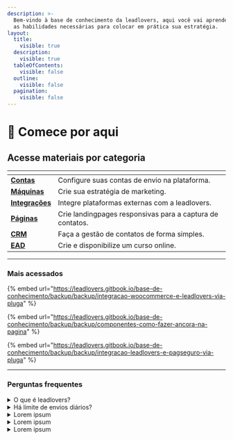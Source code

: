 ```yaml
---
description: >-
  Bem-vindo à base de conhecimento da leadlovers, aqui você vai aprender todas
  as habilidades necessárias para colocar em prática sua estratégia.
layout:
  title:
    visible: true
  description:
    visible: true
  tableOfContents:
    visible: false
  outline:
    visible: false
  pagination:
    visible: false
---
```


# 🏁 Comece por aqui

## Acesse materiais por categoria

<table data-view="cards" data-full-width="false"><thead><tr><th></th><th></th></tr></thead><tbody><tr><td><a href="broken-reference"><strong>Contas</strong></a></td><td>Configure suas contas de envio na plataforma.</td></tr><tr><td><a href="broken-reference"><strong>Máquinas</strong></a></td><td>Crie sua estratégia de marketing.</td></tr><tr><td><a href="broken-reference"><strong>Integrações</strong></a></td><td>Integre plataformas externas com a leadlovers.</td></tr><tr><td><a href="broken-reference"><strong>Páginas</strong></a></td><td>Crie landingpages responsivas para a captura de contatos.</td></tr><tr><td><a href="broken-reference"><strong>CRM</strong></a></td><td>Faça a gestão de contatos de forma simples.</td></tr><tr><td><a href="broken-reference"><strong>EAD</strong></a></td><td>Crie e disponibilize um curso online.</td></tr></tbody></table>

***

### Mais acessados

{% embed url="https://leadlovers.gitbook.io/base-de-conhecimento/backup/backup/integracao-woocommerce-e-leadlovers-via-pluga" %}

{% embed url="https://leadlovers.gitbook.io/base-de-conhecimento/backup/backup/componentes-como-fazer-ancora-na-pagina" %}

{% embed url="https://leadlovers.gitbook.io/base-de-conhecimento/backup/backup/integracao-leadlovers-e-pagseguro-via-pluga" %}

***

### Perguntas frequentes

<details>

<summary>O que é leadlovers?</summary>



</details>

<details>

<summary>Há limite de envios diários?</summary>



</details>

<details>

<summary>Lorem ipsum</summary>



</details>

<details>

<summary>Lorem ipsum</summary>



</details>

<details>

<summary>Lorem ipsum</summary>



</details>
